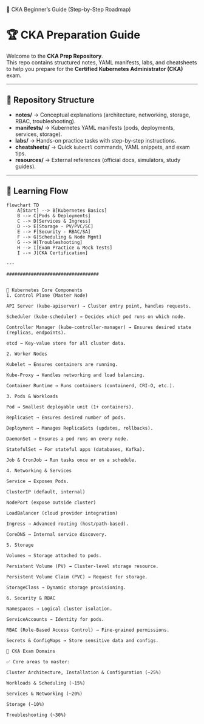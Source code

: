 🚀 CKA Beginner’s Guide (Step-by-Step Roadmap)

# 🏆 CKA Preparation Guide

Welcome to the **CKA Prep Repository**.  
This repo contains structured notes, YAML manifests, labs, and cheatsheets to help you prepare for the **Certified Kubernetes Administrator (CKA)** exam.

---

## 📂 Repository Structure

- **notes/** → Conceptual explanations (architecture, networking, storage, RBAC, troubleshooting).  
- **manifests/** → Kubernetes YAML manifests (pods, deployments, services, storage).  
- **labs/** → Hands-on practice tasks with step-by-step instructions.  
- **cheatsheets/** → Quick `kubectl` commands, YAML snippets, and exam tips.  
- **resources/** → External references (official docs, simulators, study guides).  

---

## 🚀 Learning Flow

```mermaid
flowchart TD
    A[Start] --> B[Kubernetes Basics]
    B --> C[Pods & Deployments]
    C --> D[Services & Ingress]
    D --> E[Storage - PV/PVC/SC]
    E --> F[Security - RBAC/SA]
    F --> G[Scheduling & Node Mgmt]
    G --> H[Troubleshooting]
    H --> I[Exam Practice & Mock Tests]
    I --> J[CKA Certification]

---

##################################


🧩 Kubernetes Core Components
1. Control Plane (Master Node)

API Server (kube-apiserver) → Cluster entry point, handles requests.

Scheduler (kube-scheduler) → Decides which pod runs on which node.

Controller Manager (kube-controller-manager) → Ensures desired state (replicas, endpoints).

etcd → Key-value store for all cluster data.

2. Worker Nodes

Kubelet → Ensures containers are running.

Kube-Proxy → Handles networking and load balancing.

Container Runtime → Runs containers (containerd, CRI-O, etc.).

3. Pods & Workloads

Pod → Smallest deployable unit (1+ containers).

ReplicaSet → Ensures desired number of pods.

Deployment → Manages ReplicaSets (updates, rollbacks).

DaemonSet → Ensures a pod runs on every node.

StatefulSet → For stateful apps (databases, Kafka).

Job & CronJob → Run tasks once or on a schedule.

4. Networking & Services

Service → Exposes Pods.

ClusterIP (default, internal)

NodePort (expose outside cluster)

LoadBalancer (cloud provider integration)

Ingress → Advanced routing (host/path-based).

CoreDNS → Internal service discovery.

5. Storage

Volumes → Storage attached to pods.

Persistent Volume (PV) → Cluster-level storage resource.

Persistent Volume Claim (PVC) → Request for storage.

StorageClass → Dynamic storage provisioning.

6. Security & RBAC

Namespaces → Logical cluster isolation.

ServiceAccounts → Identity for pods.

RBAC (Role-Based Access Control) → Fine-grained permissions.

Secrets & ConfigMaps → Store sensitive data and configs.

📂 CKA Exam Domains

✅ Core areas to master:

Cluster Architecture, Installation & Configuration (~25%)

Workloads & Scheduling (~15%)

Services & Networking (~20%)

Storage (~10%)

Troubleshooting (~30%)
